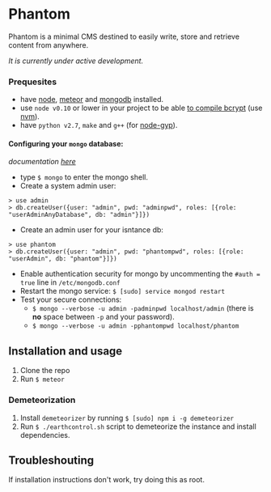 # Phantom

Phantom is a minimal CMS destined to easily write, store and retrieve content from anywhere.

*It is currently under active development.*

### Prequesites

- have [node](http://nodejs.org), [meteor](https://www.meteor.com/install) and [mongodb](http://docs.mongodb.org/manual/installation/) installed.
- use `node v0.10` or lower in your project to be able [to compile bcrypt](https://github.com/onmodulus/demeteorizer/issues/132) (use [nvm](https://github.com/creationix/nvm)).
- have `python v2.7`, `make` and `g++` (for [node-gyp](https://github.com/TooTallNate/node-gyp/#installation)).

#### Configuring your `mongo` database:
*documentation [here](http://docs.mongodb.org/manual/tutorial/add-user-administrator/)*

  - type `$ mongo` to enter the mongo shell.
  - Create a system admin user:
  ```
  > use admin
  > db.createUser({user: "admin", pwd: "adminpwd", roles: [{role: "userAdminAnyDatabase", db: "admin"}]})
  ```

  - Create an admin user for your isntance db:
  ```
  > use phantom
  > db.createUser({user: "admin", pwd: "phantompwd", roles: [{role: "userAdmin", db: "phantom"}]})
  ```

  - Enable authentication security for mongo by uncommenting the `#auth = true` line in `/etc/mongodb.conf`
  - Restart the mongo service: `$ [sudo] service mongod restart`
  - Test your secure connections:
    - `$ mongo --verbose -u admin -padminpwd localhost/admin` (there is **no** space between `-p` and your password).
    - `$ mongo --verbose -u admin -pphantompwd localhost/phantom`

## Installation and usage

1. Clone the repo
3. Run `$ meteor`

### Demeteorization

1. Install `demeteorizer` by running `$ [sudo] npm i -g demeteorizer`
2. Run `$ ./earthcontrol.sh` script to demeteorize the instance and install dependencies.

## Troubleshouting

If installation instructions don't work, try doing this as root.